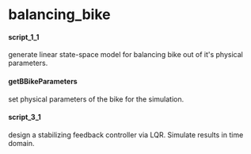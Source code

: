 # balancing_bike
 
#### script_1_1
         
generate linear state-space model for balancing bike out of it's physical parameters.


#### getBBikeParameters

set physical parameters of the bike for the simulation.

#### script_3_1

design a stabilizing feedback controller via LQR. Simulate results in time domain.